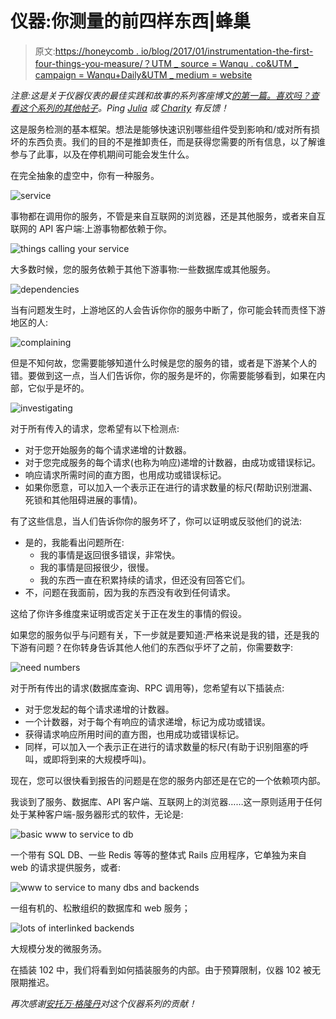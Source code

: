# 仪器:你测量的前四样东西|蜂巢

> 原文:[https://honeycomb . io/blog/2017/01/instrumentation-the-first-four-things-you-measure/？UTM _ source = Wanqu . co&UTM _ campaign = Wanqu+Daily&UTM _ medium = website](https://honeycomb.io/blog/2017/01/instrumentation-the-first-four-things-you-measure/?utm_source=wanqu.co&utm_campaign=Wanqu+Daily&utm_medium=website)

*注意:这是关于仪器仪表的最佳实践和故事的系列客座博文[的第一篇。喜欢吗？查看](https://www.honeycomb.io/blog/2017/01/instrumentation-a-series/)[这个系列的其他帖子](https://www.honeycomb.io/blog/instrumentation-a-series/)。Ping [Julia](https://twitter.com/b0rk) 或 [Charity](https://twitter.com/mipsytipsy) 有反馈！*

这是服务检测的基本框架。想法是能够快速识别哪些组件受到影响和/或对所有损坏的东西负责。我们的目的不是推卸责任，而是获得您需要的所有信息，以了解谁参与了此事，以及在停机期间可能会发生什么。

在完全抽象的虚空中，你有一种服务。

![service](../Images/90467be82090d55ea377b75ad47fe268.png)

事物都在调用你的服务，不管是来自互联网的浏览器，还是其他服务，或者来自互联网的 API 客户端:上游事物都依赖于你。

![things calling your service](../Images/d19e8e7b9297f63742b3455bab1f183d.png)

大多数时候，您的服务依赖于其他下游事物:一些数据库或其他服务。

![dependencies](../Images/c8e5421eae67c9e91ae9b3b3bfddc64e.png)

当有问题发生时，上游地区的人会告诉你你的服务中断了，你可能会转而责怪下游地区的人:

![complaining](../Images/7377a320f6b441d2d6bc4a0f5a18471f.png)

但是不知何故，您需要能够知道什么时候是您的服务的错，或者是下游某个人的错。要做到这一点，当人们告诉你，你的服务是坏的，你需要能够看到，如果在内部，它似乎是坏的。

![investigating](../Images/fb7e42bbc7e29057b239d28e49e5a6bf.png)

对于所有传入的请求，您希望有以下检测点:

*   对于您开始服务的每个请求递增的计数器。
*   对于您完成服务的每个请求(也称为响应)递增的计数器，由成功或错误标记。
*   响应请求所需时间的直方图，也用成功或错误标记。
*   如果你愿意，可以加入一个表示正在进行的请求数量的标尺(帮助识别泄漏、死锁和其他阻碍进展的事情)。

有了这些信息，当人们告诉你你的服务坏了，你可以证明或反驳他们的说法:

*   是的，我能看出问题所在:
    *   我的事情是返回很多错误，非常快。
    *   我的事情是回报很少，很慢。
    *   我的东西一直在积累持续的请求，但还没有回答它们。
*   不，问题在我面前，因为我的东西没有收到任何请求。

这给了你许多维度来证明或否定关于正在发生的事情的假设。

如果您的服务似乎与问题有关，下一步就是要知道:严格来说是我的错，还是我的下游有问题？在你转身告诉其他人他们的东西似乎坏了之前，你需要数字:

![need numbers](../Images/2d1895e1db045e3134106256f52eec91.png)

对于所有传出的请求(数据库查询、RPC 调用等)，您希望有以下插装点:

*   对于您发起的每个请求递增的计数器。
*   一个计数器，对于每个有响应的请求递增，标记为成功或错误。
*   获得请求响应所用时间的直方图，也用成功或错误标记。
*   同样，可以加入一个表示正在进行的请求数量的标尺(有助于识别阻塞的呼叫，或即将到来的大规模呼叫)。

现在，您可以很快看到报告的问题是在您的服务内部还是在它的一个依赖项内部。

我谈到了服务、数据库、API 客户端、互联网上的浏览器……这一原则适用于任何处于某种客户端-服务器形式的软件，无论是:

![basic www to service to db](../Images/9ecbb3e3a7735916eb7be94a4c3477b9.png)

一个带有 SQL DB、一些 Redis 等等的整体式 Rails 应用程序，它单独为来自 web 的请求提供服务，或者:

![www to service to many dbs and backends](../Images/3faf2476e09afaa14b7893c1f20daedc.png)

一组有机的、松散组织的数据库和 web 服务；

![lots of interlinked backends](../Images/56df109e39d66d88582cbd6fa857d5db.png)

大规模分发的微服务汤。

在插装 102 中，我们将看到如何插装服务的内部。由于预算限制，仪器 102 被无限期推迟。

*再次感谢[安托万·格隆丹](https://twitter.com/AntoineGrondin)对这个仪器系列的贡献！*